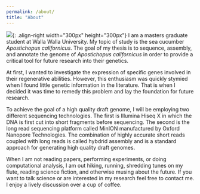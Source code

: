 ```yaml
---
permalink: /about/
title: "About"
---
```



![](/assets/images/IMG_9855.jpg){: .align-right width="300px" height="300px"}   I am a masters graduate student at Walla Walla University. My topic of study is the sea cucumber *Apostichopus californicus*. The goal of my thesis is to sequence, assembly, and annotate the genome of *Apostichopus californicus* in order to provide a critical tool for future research into their genetics. 

  At first, I wanted to investigate the expression of specific genes involved in their regenerative abilities. However, this enthusiasm was quickly stymied when I found little genetic information in the literature. That is when I decided it was time to remedy this problem and lay the foundation for future research. 

  To achieve the goal of a high quality draft genome, I will be employing two different sequencing technologies. The first is Illumina Hiseq X in which the DNA is first cut into short fragments before sequencing. The second is the long read sequencing platform called MinION manufactured by Oxford Nanopore Technologies. The combination of highly accurate short reads coupled with long reads is called hybdrid assembly and is a standard approach for generating high quality draft genomes. 

  When I am not reading papers, performing experiments, or doing computational analysis, I am out hiking, running, shredding tunes on my flute, reading science fiction, and otherwise musing about the future. If you want to talk science or are interested in my research feel free to contact me. I enjoy a lively discussion over a cup of coffee. 

